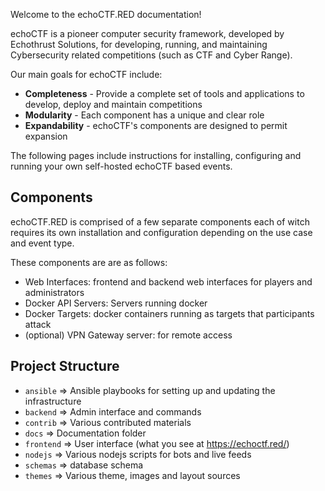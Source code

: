 Welcome to the echoCTF.RED documentation!

echoCTF is a pioneer computer security framework, developed by Echothrust Solutions, for developing, running, and maintaining Cybersecurity related competitions (such as CTF and Cyber Range).

Our main goals for echoCTF include:

* **Completeness** - Provide a complete set of tools and applications to develop, deploy and maintain competitions
* **Modularity** - Each component has a unique and clear role
* **Expandability** - echoCTF's components are designed to permit expansion


The following pages include instructions for installing, configuring and running
your own self-hosted echoCTF based events.

## Components
echoCTF.RED is comprised of a few separate components each of witch requires
its own installation and configuration depending on the use case and event type.

These components are are as follows:

* Web Interfaces: frontend and backend web interfaces for players and administrators
* Docker API Servers: Servers running docker
* Docker Targets: docker containers running as targets that participants attack
* (optional) VPN Gateway server: for remote access


## Project Structure
 * `ansible` => Ansible playbooks for setting up and updating the infrastructure
 * `backend` => Admin interface and commands
 * `contrib` => Various contributed materials
 * `docs` => Documentation folder
 * `frontend` => User interface (what you see at https://echoctf.red/)
 * `nodejs` => Various nodejs scripts for bots and live feeds
 * `schemas` => database schema
 * `themes` => Various theme, images and layout sources

